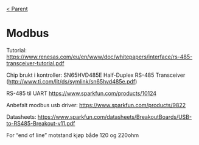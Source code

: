 [< Parent](../Readme.md)

# Modbus

Tutorial:
<https://www.renesas.com/eu/en/www/doc/whitepapers/interface/rs-485-transceiver-tutorial.pdf>

Chip brukt i kontroller:
SN65HVD485E Half-Duplex RS-485 Transceiver (<http://www.ti.com/lit/ds/symlink/sn65hvd485e.pdf>)

RS-485 til UART
<https://www.sparkfun.com/products/10124>

Anbefalt modbus usb driver:
<https://www.sparkfun.com/products/9822>

Datasheets:
<https://www.sparkfun.com/datasheets/BreakoutBoards/USB-to-RS485-Breakout-v11.pdf>

For “end of line” motstand kjøp både 120 og 220ohm
